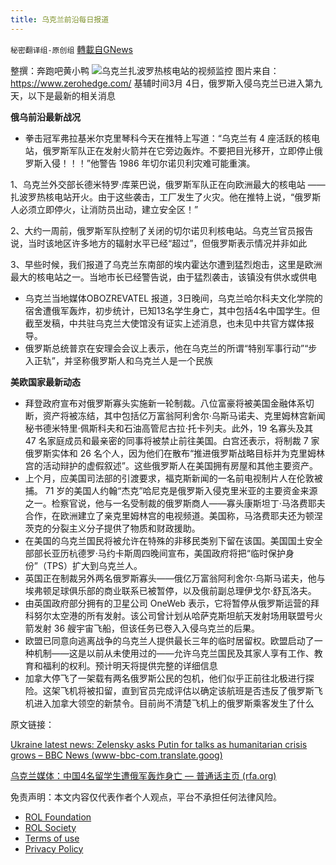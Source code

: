 ```yaml
---
title: 乌克兰前沿每日报道
---
```

`秘密翻译组-原创组` [轉載自GNews](https://gnews.org/zh-hans/2102928/)

整撰：奔跑吧黄小鸭
![](https://assets.gnews.org/wp-content/uploads/2022/03/npp-fire-2.jpg)乌克兰扎波罗热核电站的视频监控 图片来自：https://www.zerohedge.com/
基辅时间3月 4日，俄罗斯入侵乌克兰已进入第九天，以下是最新的相关消息

**俄乌前沿最新战况**

- 拳击冠军弗拉基米尔克里琴科今天在推特上写道：“乌克兰有 4 座活跃的核电站，俄罗斯军队正在发射火箭并在它旁边轰炸。不要把目光移开，立即停止俄罗斯入侵！！！”他警告 1986 年切尔诺贝利灾难可能重演。


1、乌克兰外交部长德米特罗·库莱巴说，俄罗斯军队正在向欧洲最大的核电站 ——扎波罗热核电站开火。由于这些袭击，工厂发生了火灾。他在推特上说，“俄罗斯人必须立即停火，让消防员出动，建立安全区！”

2、大约一周前，俄罗斯军队控制了关闭的切尔诺贝利核电站。乌克兰官员报告说，当时该地区许多地方的辐射水平已经“超过”，但俄罗斯表示情况并非如此

3、早些时候，我们报道了乌克兰东南部的埃内霍达尔遭到猛烈炮击，这里是欧洲最大的核电站之一。当地市长已经警告说，由于猛烈袭击，该镇没有供水或供电

- 乌克兰当地媒体OBOZREVATEL 报道，3日晚间，乌克兰哈尔科夫文化学院的宿舍遭俄军轰炸，初步统计，已知13名学生身亡，其中包括4名中国学生。但截至发稿，中共驻乌克兰大使馆没有证实上述消息，也未见中共官方媒体报导。
- 俄罗斯总统普京在安理会会议上表示，他在乌克兰的所谓“特别军事行动”“步入正轨”，并坚称俄罗斯人和乌克兰人是一个民族


**美欧国家最新动态**

- 拜登政府宣布对俄罗斯寡头实施新一轮制裁。八位富豪将被美国金融体系切断，资产将被冻结，其中包括亿万富翁阿利舍尔·乌斯马诺夫、克里姆林宫新闻秘书德米特里·佩斯科夫和石油高管尼古拉·托卡列夫。此外，19 名寡头及其 47 名家庭成员和最亲密的同事将被禁止前往美国。白宫还表示，将制裁 7 家俄罗斯实体和 26 名个人，因为他们在散布“推进俄罗斯战略目标并为克里姆林宫的活动辩护的虚假叙述”。这些俄罗斯人在美国拥有房屋和其他主要资产。
- 上个月，应美国司法部的引渡要求，福克斯新闻的一名前电视制片人在伦敦被捕。 71 岁的美国人约翰“杰克”哈尼克是俄罗斯入侵克里米亚的主要资金来源之一。检察官说，他与一名受制裁的俄罗斯商人——寡头康斯坦丁·马洛费耶夫合作，在欧洲建立了亲克里姆林宫的电视频道。美国称，马洛费耶夫还为顿涅茨克的分裂主义分子提供了物质和财政援助。
- 在美国的乌克兰国民将被允许在特殊的非移民类别下留在该国。美国国土安全部部长亚历杭德罗·马约卡斯周四晚间宣布，美国政府将把“临时保护身份”（TPS）扩大到乌克兰人。
- 英国正在制裁另外两名俄罗斯寡头——俄亿万富翁阿利舍尔·乌斯马诺夫，他与埃弗顿足球俱乐部的商业联系已被暂停，以及俄前副总理伊戈尔·舒瓦洛夫。
- 由英国政府部分拥有的卫星公司 OneWeb 表示，它将暂停从俄罗斯运营的拜科努尔太空港的所有发射。该公司曾计划从哈萨克斯坦航天发射场用联盟号火箭发射 36 艘宇宙飞船，但该任务已卷入入侵乌克兰的后果。
- 欧盟已同意向逃离战争的乌克兰人提供最长三年的临时居留权。欧盟启动了一种机制——这是以前从未使用过的——允许乌克兰国民及其家人享有工作、教育和福利的权利。预计明天将提供完整的详细信息
- 加拿大停飞了一架载有两名俄罗斯公民的包机，他们似乎正前往北极进行探险。这架飞机将被扣留，直到官员完成评估以确定该航班是否违反了俄罗斯飞机进入加拿大领空的新禁令。目前尚不清楚飞机上的俄罗斯乘客发生了什么


原文链接：

[Ukraine latest news: Zelensky asks Putin for talks as humanitarian crisis grows – BBC News (www-bbc-com.translate.goog)](https://www-bbc-com.translate.goog/news/live/world-europe-60582327/page/2?_x_tr_sl=en&amp;_x_tr_tl=zh-CN&amp;_x_tr_hl=zh-CN&amp;_x_tr_pto=sc)

[乌克兰媒体：中国4名留学生遭俄军轰炸身亡 — 普通话主页 (rfa.org)](https://www.rfa.org/mandarin/Xinwen/7-03032022151822.html)

 

免责声明：本文内容仅代表作者个人观点，平台不承担任何法律风险。

- [ROL Foundation](https://rolfoundation.org/)
- [ROL Society](https://rolsociety.org/)
- [Terms of use](https://gnews.org/terms-of-use-3/)
- [Privacy Policy](https://gnews.org/privacy-policy/)
